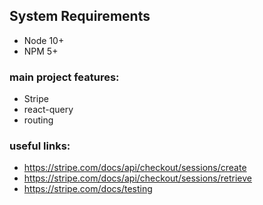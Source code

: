 ## System Requirements

- Node 10+
- NPM 5+

### main project features:
- Stripe
- react-query
- routing



### useful links:
- https://stripe.com/docs/api/checkout/sessions/create
- https://stripe.com/docs/api/checkout/sessions/retrieve
- https://stripe.com/docs/testing
